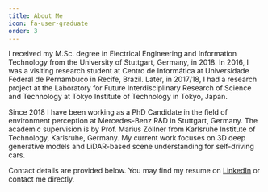 ```yaml
---
title: About Me
icon: fa-user-graduate
order: 3
---
```


I received my M.Sc. degree in Electrical Engineering and Information Technology from the University of Stuttgart, Germany, in 2018.
In 2016, I was a visiting research student at Centro de Informática at Universidade Federal de Pernambuco in Recife, Brazil.
Later, in 2017/18, I had a research project at the Laboratory for Future Interdisciplinary Research of Science and Technology at Tokyo Institute of Technology in Tokyo, Japan.

Since 2018 I have been working as a PhD Candidate in the field of environment perception at Mercedes-Benz R&D in Stuttgart, Germany.
The academic supervision is by Prof. Marius Zöllner from Karlsruhe Institute of Technology, Karlsruhe, Germany.
My current work focuses on 3D deep generative models and LiDAR-based scene understanding for self-driving cars.

Contact details are provided below.
You may find my resume on [LinkedIn](https://www.linkedin.com/in/triess-larissa) or contact me directly.
